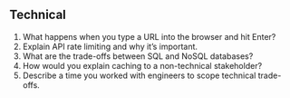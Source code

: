 ## Technical

1. What happens when you type a URL into the browser and hit Enter?
2. Explain API rate limiting and why it’s important.
3. What are the trade-offs between SQL and NoSQL databases?
4. How would you explain caching to a non-technical stakeholder?
5. Describe a time you worked with engineers to scope technical trade-offs.

